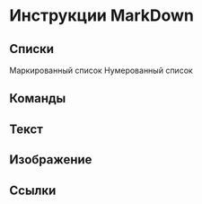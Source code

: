 # Инструкции MarkDown

## Cписки
Маркированный список
Нумерованный список

## Команды

## Текст

## Изображение

## Ссылки